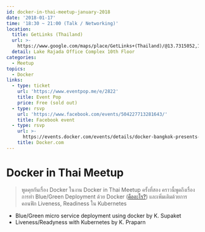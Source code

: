 ```yaml
---
id: docker-in-thai-meetup-january-2018
date: '2018-01-17'
time: '18:30 ~ 21:00 (Talk / Networking)'
location:
  title: GetLinks (Thailand)
  url: >-
    https://www.google.com/maps/place/GetLinks+(Thailand)/@13.7315052,100.5581013,17z/data=!3m1!4b1!4m5!3m4!1s0x30e29eddc5e7b307:0x969a71171a67b46a!8m2!3d13.7315!4d100.56029
  detail: Lake Rajada Office Complex 10th Floor
categories:
  - Meetup
topics:
  - Docker
links:
  - type: ticket
    url: 'https://www.eventpop.me/e/2822'
    title: Event Pop
    price: Free (sold out)
  - type: rsvp
    url: 'https://www.facebook.com/events/504227713281643/'
    title: Facebook event
  - type: rsvp
    url: >-
      https://events.docker.com/events/details/docker-bangkok-presents-docker-in-thai-meetup-january-2018
    title: Docker.com
---
```

# Docker in Thai Meetup

> พูดคุยกันเรื่อง Docker ในงาน Docker in Thai Meetup ครั้งที่สอง คราวนี้พูดถึงเรื่องการทำ Blue/Green Deployment ด้วย Docker ([คืออะไร?](http://www.somkiat.cc/blue-green-deployment/)) และเพิ่มเติมด้วยการคอนฟิก Liveness, Readiness ใน Kubernetes

- Blue/Green micro service deployment using docker by K. Supaket
- Liveness/Readyness with Kubernetes by K. Praparn
